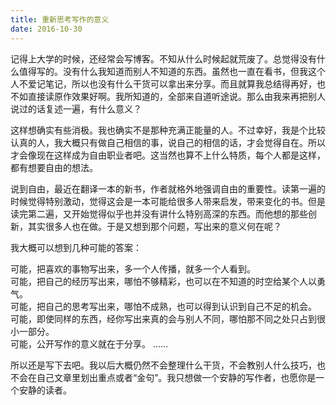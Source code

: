 ```yaml
---
title: 重新思考写作的意义
date: 2016-10-30
---
```

记得上大学的时候，还经常会写博客。不知从什么时候起就荒废了。总觉得没有什么值得写的。没有什么我知道而别人不知道的东西。虽然也一直在看书，但我这个人不爱记笔记，所以也没有什么干货可以拿出来分享。而且就算我总结得再好，也不如直接读原作效果好啊。我所知道的，全部来自道听途说。那么由我来再把别人说过的话复述一遍，有什么意义？

这样想确实有些消极。我也确实不是那种充满正能量的人。不过幸好，我是个比较认真的人，我大概只有做自己相信的事，说自己的相信的话，才会觉得自在。所以才会像现在这样成为自由职业者吧。这当然也算不上什么特质，每个人都是这样，都有想要自由的想法。

说到自由，最近在翻译一本的新书，作者就格外地强调自由的重要性。读第一遍的时候觉得特别激动，觉得这会是一本可能给很多人带来启发，带来变化的书。但是读完第二遍，又开始觉得似乎也并没有讲什么特别高深的东西。而他想的那些创新，其实很多人也在做。于是又想到那个问题，写出来的意义何在呢？

我大概可以想到几种可能的答案：

可能，把喜欢的事物写出来，多一个人传播，就多一个人看到。  
可能，把自己的经历写出来，哪怕不够精彩，也可以在不知道的时空给某个人以勇气。  
可能，把自己的思考写出来，哪怕不成熟，也可以得到认识到自己不足的机会。  
可能，即使同样的东西，经你写出来真的会与别人不同，哪怕那不同之处只占到很小一部分。  
可能，公开写作的意义就在于分享。
……

所以还是写下去吧。我以后大概仍然不会整理什么干货，不会教别人什么技巧，也不会在自己文章里划出重点或者“金句”。我只想做一个安静的写作者，也愿你是一个安静的读者。
